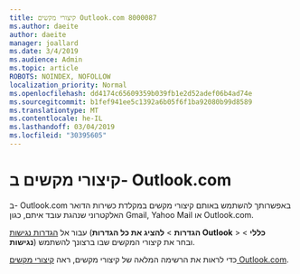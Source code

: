 ```yaml
---
title: קיצורי מקשים Outlook.com 8000087
ms.author: daeite
author: daeite
manager: joallard
ms.date: 3/4/2019
ms.audience: Admin
ms.topic: article
ROBOTS: NOINDEX, NOFOLLOW
localization_priority: Normal
ms.openlocfilehash: dd4174c65609359b039fb1e2d52adef06b4ad74e
ms.sourcegitcommit: b1fef941ee5c1392a6b05f6f1ba92080b99d8589
ms.translationtype: MT
ms.contentlocale: he-IL
ms.lasthandoff: 03/04/2019
ms.locfileid: "30395605"
---
```

# <a name="keyboard-shortcuts-in-outlookcom"></a>קיצורי מקשים ב- Outlook.com

ב- Outlook.com באפשרותך להשתמש באותם קיצורי מקשים במקלדת כשירות הדואר האלקטרוני שנהגת עובד איתם, כגון Gmail, Yahoo Mail או Outlook.com.

עבור אל [הגדרות נגישות](https://go.microsoft.com/fwlink/?linkid=2080840) (**הגדרות** > **להציג את כל הגדרות Outlook** > **כללי** > **נגישות**) ובחר את קיצורי המקשים שבו ברצונך להשתמש.

כדי לראות את הרשימה המלאה של קיצורי מקשים, ראה [קיצורי מקשים Outlook.com](https://support.office.com/article/708d907e-4398-4fc6-9a9a-4fc72bccec16).